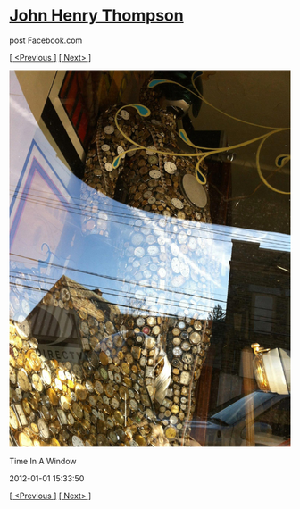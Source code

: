 # [John Henry Thompson](../README.md)
post Facebook.com

[[ <Previous ]](2012-01-01-6.md) [[ Next> ]](2012-01-01-8.md)

[![](../media/2012-01-01/Time-In-A-Window.jpg)](../README.md)

Time In A Window

2012-01-01 15:33:50

[[ <Previous ]](2012-01-01-6.md) [[ Next> ]](2012-01-01-8.md)